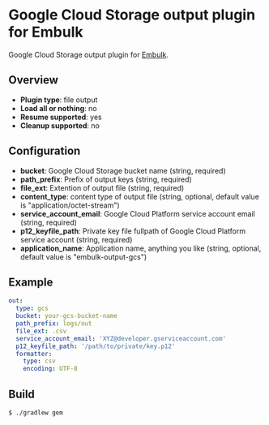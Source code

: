 # Google Cloud Storage output plugin for Embulk

Google Cloud Storage output plugin for [Embulk](https://github.com/embulk/embulk).

## Overview

* **Plugin type**: file output
* **Load all or nothing**: no
* **Resume supported**: yes
* **Cleanup supported**: no

## Configuration

- **bucket**: Google Cloud Storage bucket name (string, required)
- **path_prefix**: Prefix of output keys (string, required)
- **file_ext**: Extention of output file (string, required)
- **content_type**: content type of output file (string, optional, default value is "application/octet-stream")
- **service_account_email**: Google Cloud Platform service account email (string, required)
- **p12_keyfile_path**: Private key file fullpath of Google Cloud Platform service account (string, required)
- **application_name**: Application name, anything you like (string, optional, default value is "embulk-output-gcs")

## Example

```yaml
out:
  type: gcs
  bucket: your-gcs-bucket-name
  path_prefix: logs/out
  file_ext: .csv
  service_account_email: 'XYZ@developer.gserviceaccount.com'
  p12_keyfile_path: '/path/to/private/key.p12'
  formatter:
    type: csv
    encoding: UTF-8
```

## Build

```
$ ./gradlew gem
```
